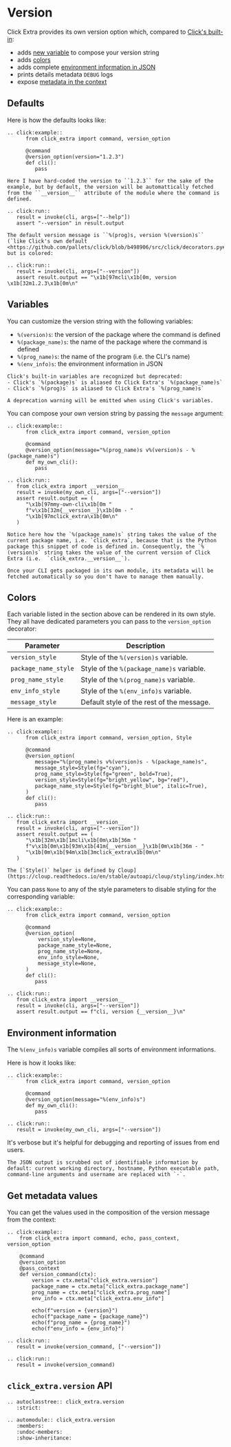 # Version

Click Extra provides its own version option which, compared to [Click's built-in](https://click.palletsprojects.com/en/8.1.x/api/?highlight=version#click.version_option):

- adds [new variable](#variables) to compose your version string
- adds [colors](#colors)
- adds complete [environment information in JSON](#environment-information)
- prints details metadata `DEBUG` logs
- expose [metadata in the context](#get-metadata-values)

## Defaults

Here is how the defaults looks like:

```{eval-rst}
.. click:example::
      from click_extra import command, version_option

      @command
      @version_option(version="1.2.3")
      def cli():
         pass

Here I have hard-coded the version to ``1.2.3`` for the sake of the example, but by default, the version will be automattically fetched from the ``__version__`` attribute of the module where the command is defined.

.. click:run::
   result = invoke(cli, args=["--help"])
   assert "--version" in result.output

The default version message is ``%(prog)s, version %(version)s`` (`like Click's own default <https://github.com/pallets/click/blob/b498906/src/click/decorators.py#L455>`_), but is colored:

.. click:run::
   result = invoke(cli, args=["--version"])
   assert result.output == "\x1b[97mcli\x1b[0m, version \x1b[32m1.2.3\x1b[0m\n"
```

## Variables

You can customize the version string with the following variables:

- `%(version)s`: the version of the package where the command is defined
- `%(package_name)s`: the name of the package where the command is defined
- `%(prog_name)s`: the name of the program (i.e. the CLI's name)
- `%(env_info)s`: the environment information in JSON

```{hint}
Click's built-in variables are recognized but deprecated:
- Click's `%(package)s` is aliased to Click Extra's `%(package_name)s`
- Click's `%(prog)s` is aliased to Click Extra's `%(prog_name)s`

A deprecation warning will be emitted when using Click's variables.
```

You can compose your own version string by passing the `message` argument:

```{eval-rst}
.. click:example::
      from click_extra import command, version_option

      @command
      @version_option(message="%(prog_name)s v%(version)s - %(package_name)s")
      def my_own_cli():
         pass

.. click:run::
   from click_extra import __version__
   result = invoke(my_own_cli, args=["--version"])
   assert result.output == (
      "\x1b[97mmy-own-cli\x1b[0m "
      f"v\x1b[32m{__version__}\x1b[0m - "
      "\x1b[97mclick_extra\x1b[0m\n"
   )
```

```{note}
Notice here how the `%(package_name)s` string takes the value of the current package name, i.e. `click_extra`, because that is the Python package this snippet of code is defined in. Consequently, the `%(version)s` string takes the value of the current version of Click Extra (i.e.  `click_extra.__version__`).

Once your CLI gets packaged in its own module, its metadata will be fetched automatically so you don't have to manage them manually.
```

## Colors

Each variable listed in the section above can be rendered in its own style. They all have dedicated parameters you can pass to the `version_option` decorator:

| Parameter | Description |
| --- | --- |
| `version_style` | Style of the `%(version)s` variable. |
| `package_name_style` | Style of the `%(package_name)s` variable. |
| `prog_name_style` | Style of the `%(prog_name)s` variable. |
| `env_info_style` | Style of the `%(env_info)s` variable. |
| `message_style` | Default style of the rest of the message. |

Here is an example:

```{eval-rst}
.. click:example::
      from click_extra import command, version_option, Style

      @command
      @version_option(
         message="%(prog_name)s v%(version)s - %(package_name)s",
         message_style=Style(fg="cyan"),
         prog_name_style=Style(fg="green", bold=True),
         version_style=Style(fg="bright_yellow", bg="red"),
         package_name_style=Style(fg="bright_blue", italic=True),
      )
      def cli():
         pass

.. click:run::
   from click_extra import __version__
   result = invoke(cli, args=["--version"])
   assert result.output == (
      "\x1b[32m\x1b[1mcli\x1b[0m\x1b[36m "
      f"v\x1b[0m\x1b[93m\x1b[41m{__version__}\x1b[0m\x1b[36m - "
      "\x1b[0m\x1b[94m\x1b[3mclick_extra\x1b[0m\n"
   )
```

```{hint}
The [`Style()` helper is defined by Cloup](https://cloup.readthedocs.io/en/stable/autoapi/cloup/styling/index.html#cloup.styling.Style).
```

You can pass `None` to any of the style parameters to disable styling for the corresponding variable:

```{eval-rst}
.. click:example::
      from click_extra import command, version_option

      @command
      @version_option(
          version_style=None,
          package_name_style=None,
          prog_name_style=None,
          env_info_style=None,
          message_style=None,
      )
      def cli():
         pass

.. click:run::
   from click_extra import __version__
   result = invoke(cli, args=["--version"])
   assert result.output == f"cli, version {__version__}\n"
```

## Environment information

The `%(env_info)s` variable compiles all sorts of environment informations.

Here is how it looks like:

```{eval-rst}
.. click:example::
      from click_extra import command, version_option

      @command
      @version_option(message="%(env_info)s")
      def my_own_cli():
         pass

.. click:run::
   result = invoke(my_own_cli, args=["--version"])
```

It's verbose but it's helpful for debugging and reporting of issues from end users.

```{note}
The JSON output is scrubbed out of identifiable information by default: current working directory, hostname, Python executable path, command-line arguments and username are replaced with `-`.
```

## Get metadata values

You can get the values used in the composition of the version message from the context:

```{eval-rst}
.. click:example::
    from click_extra import command, echo, pass_context, version_option

    @command
    @version_option
    @pass_context
    def version_command(ctx):
        version = ctx.meta["click_extra.version"]
        package_name = ctx.meta["click_extra.package_name"]
        prog_name = ctx.meta["click_extra.prog_name"]
        env_info = ctx.meta["click_extra.env_info"]

        echo(f"version = {version}")
        echo(f"package_name = {package_name}")
        echo(f"prog_name = {prog_name}")
        echo(f"env_info = {env_info}")

.. click:run::
   result = invoke(version_command, ["--version"])

.. click:run::
   result = invoke(version_command)
```

## `click_extra.version` API

```{eval-rst}
.. autoclasstree:: click_extra.version
   :strict:
```

```{eval-rst}
.. automodule:: click_extra.version
   :members:
   :undoc-members:
   :show-inheritance:
```
